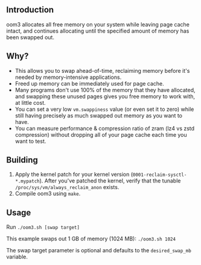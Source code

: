 ## Introduction
oom3 allocates all free memory on your system while leaving page cache intact, and continues allocating until the specified amount of memory has been swapped out.

## Why?
* This allows you to swap ahead-of-time, reclaiming memory before it's needed by memory-intensive applications.
* Freed up memory can be immediately used for page cache.
* Many programs don't use 100% of the memory that they have allocated, and swapping these unused pages gives you free memory to work with, at little cost.
* You can set a very low `vm.swappiness` value (or even set it to zero) while still having precisely as much swapped out memory as you want to have.
* You can measure performance & compression ratio of zram (lz4 vs zstd compression) without dropping all of your page cache each time you want to test.

## Building
1. Apply the kernel patch for your kernel version (`0001-reclaim-sysctl-*.mypatch`). After you've patched the kernel, verify that the tunable `/proc/sys/vm/always_reclaim_anon` exists.
2. Compile oom3 using `make`.

## Usage
Run `./oom3.sh [swap target]`

This example swaps out 1 GB of memory (1024 MB): `./oom3.sh 1024`

The swap target parameter is optional and defaults to the `desired_swap_mb` variable.
